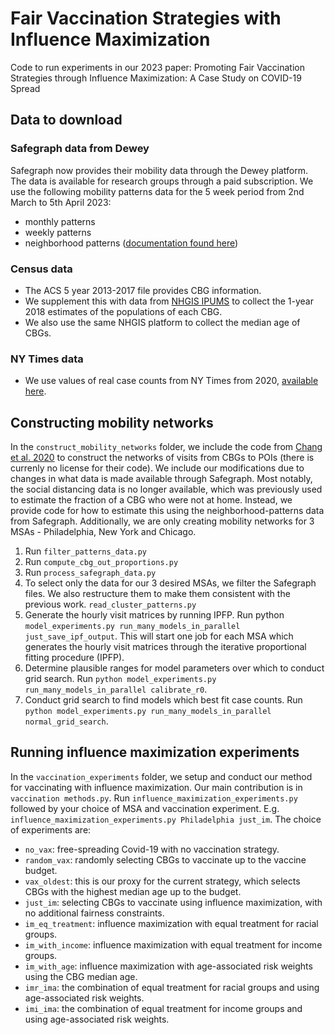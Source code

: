# Fair Vaccination Strategies with Influence Maximization
Code to run experiments in our 2023 paper: Promoting Fair Vaccination Strategies through Influence Maximization: A Case Study on COVID-19 Spread

## Data to download
### Safegraph data from Dewey
Safegraph now provides their mobility data through the Dewey platform. The data is available for research groups through a paid subscription.
We use the following mobility patterns data for the 5 week period from 2nd March to 5th April 2023:
* monthly patterns
* weekly patterns
* neighborhood patterns ([documentation found here](https://docs.safegraph.com/docs/neighborhood-patterns))
### Census data
* The ACS 5 year 2013-2017 file provides CBG information.
* We supplement this with data from [NHGIS IPUMS](https://data2.nhgis.org/main) to collect the 1-year 2018 estimates of the populations of each CBG.
* We also use the same NHGIS platform to collect the median age of CBGs.
### NY Times data
* We use values of real case counts from NY Times from 2020, [available here](https://github.com/nytimes/covid-19-data).

## Constructing mobility networks
In the `construct_mobility_networks` folder, we include the code from [Chang et al. 2020](https://github.com/snap-stanford/covid-mobility) to construct the networks of visits from CBGs to POIs (there is currenly no license for their code). We include our modifications due to changes in what data is made available through Safegraph. Most notably, the social distancing data is no longer available, which was previously used to estimate the fraction of a CBG who were not at home. Instead, we provide code for how to estimate this using the neighborhood-patterns data from Safegraph. Additionally, we are only creating mobility networks for 3 MSAs - Philadelphia, New York and Chicago.

1. Run `filter_patterns_data.py`
1. Run `compute_cbg_out_proportions.py`
1. Run `process_safegraph_data.py`
2. To select only the data for our 3 desired MSAs, we filter the Safegraph files. We also restructure them to make them consistent with the previous work. `read_cluster_patterns.py`
3. Generate the hourly visit matrices by running IPFP. Run python `model_experiments.py run_many_models_in_parallel just_save_ipf_output`. This will start one job for each MSA which generates the hourly visit matrices through the iterative proportional fitting procedure (IPFP).
4. Determine plausible ranges for model parameters over which to conduct grid search. Run `python model_experiments.py run_many_models_in_parallel calibrate_r0`.
5. Conduct grid search to find models which best fit case counts. Run `python model_experiments.py run_many_models_in_parallel normal_grid_search`.


## Running influence maximization experiments
In the `vaccination_experiments` folder, we setup and conduct our method for vaccinating with influence maximization. Our main contribution is in `vaccination methods.py`.
Run `influence_maximization_experiments.py` followed by your choice of MSA and vaccination experiment. E.g. `influence_maximization_experiments.py Philadelphia just_im`. The choice of experiments are: 
* `no_vax`: free-spreading Covid-19 with no vaccination strategy.
* `random_vax`: randomly selecting CBGs to vaccinate up to the vaccine budget.
* `vax_oldest`: this is our proxy for the current strategy, which selects CBGs with the highest median age up to the budget.
* `just_im`: selecting CBGs to vaccinate using influence maximization, with no additional fairness constraints.
* `im_eq_treatment`: influence maximization with equal treatment for racial groups.
* `im_with_income`: influence maximization with equal treatment for income groups.
* `im_with_age`: influence maximization with age-associated risk weights using the CBG median age.
* `imr_ima`: the combination of equal treatment for racial groups and using age-associated risk weights.
* `imi_ima`: the combination of equal treatment for income groups and using age-associated risk weights.
